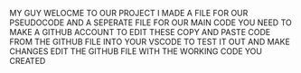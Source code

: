 MY GUY
WELOCME TO OUR PROJECT 
I MADE A FILE FOR OUR PSEUDOCODE AND A SEPERATE FILE FOR OUR MAIN CODE
YOU NEED TO MAKE A GITHUB ACCOUNT TO EDIT THESE
COPY AND PASTE CODE FROM THE GITHUB FILE INTO YOUR VSCODE TO TEST IT OUT AND MAKE CHANGES 
EDIT THE GITHUB FILE WITH THE WORKING CODE YOU CREATED 
